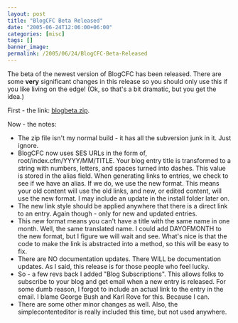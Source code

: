 ```yaml
---
layout: post
title: "BlogCFC Beta Released"
date: "2005-06-24T12:06:00+06:00"
categories: [misc]
tags: []
banner_image: 
permalink: /2005/06/24/BlogCFC-Beta-Released
---
```


The beta of the newest version of BlogCFC has been released. There are some <b>very</b> significant changes in this release so you should only use this if you like living on the edge! (Ok, so that's a bit dramatic, but you get the idea.)

First - the link: <a href="http://ray.camdenfamily.com/blogbeta.zip">blogbeta.zip</a>.

Now - the notes:
<ul>
<li>The zip file isn't my normal build - it has all the subversion junk in it. Just ignore.
<li>BlogCFC now uses SES URLs in the form of, root/index.cfm/YYYY/MM/TITLE. Your blog entry title is transformed to a string with numbers, letters, and spaces turned into dashes. This value is stored in the alias field. When generating links to entries, we check to see if we have an alias. If we do, we use the new format. This means your old content will use the old links, and new, or edited content, will use the new format. I may include an update in the install folder later on. 
<li>The new link style should be applied anywhere that there is a direct link to an entry. Again though - only for new and updated entries.
<li>This new format means you can't have a title with the same name in one month. Well, the same translated name. I could add DAYOFMONTH to the new format, but I figure we will wait and see. What's nice is that the code to make the link is abstracted into a method, so this will be easy to fix.
<li>There are NO documentation updates. There WILL be documentation updates. As I said, this release is for those people who feel lucky.
<li>So - a few revs back I added "Blog Subscriptions". This allows folks to subscribe to your blog and get email when a new entry is released. For some dumb reason, I forgot to include an actual link to the entry in the email. I blame George Bush and Karl Rove for this. Because I can.
<li>There are some other minor changes as well. Also, the simplecontenteditor is really included this time, but not used anywhere.